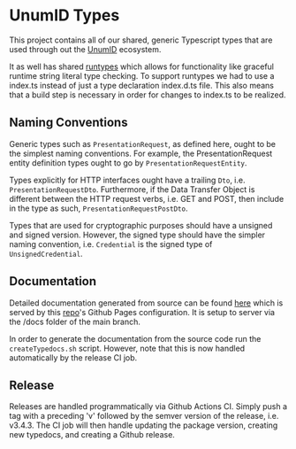 # UnumID Types

This project contains all of our shared, generic Typescript types that are used through out the [UnumID](https://https://docs.unum.id/) ecosystem. 

It as well has shared [runtypes](https://github.com/pelotom/runtypes) which allows for functionality like graceful runtime string literal type checking. To support runtypes we had to use a index.ts instead of just a type declaration index.d.ts file. This also means that a build step is necessary in order for changes to index.ts to be realized.

## Naming Conventions

Generic types such as `PresentationRequest`, as defined here, ought to be the simplest naming conventions. For example, the PresentationRequest entity definition types ought to go by `PresentationRequestEntity`.

Types explicitly for HTTP interfaces ought have a trailing `Dto`, i.e. `PresentationRequestDto`. Furthermore, if the Data Transfer Object is different between the HTTP request verbs, i.e. GET and POST, then include in the type as such, `PresentationRequestPostDto`.

Types that are used for cryptographic purposes should have a unsigned and signed version. However, the signed type should have the simpler naming convention, i.e. `Credential` is the signed type of `UnsignedCredential`.

## Documentation
Detailed documentation generated from source can be found [here](https://docs.unum.id/types/index.html) which is served by this [repo](https://github.com/UnumID/types)'s Github Pages configuration. It is setup to server via the /docs folder of the main branch.

In order to generate the documentation from the source code run the `createTypedocs.sh` script. However, note that this is now handled automatically by the release CI job.

## Release
Releases are handled programmatically via Github Actions CI. Simply push a tag with a preceding 'v' followed by the semver version of the release, i.e. v3.4.3. The CI job will then handle updating the package version, creating new typedocs, and creating a Github release.